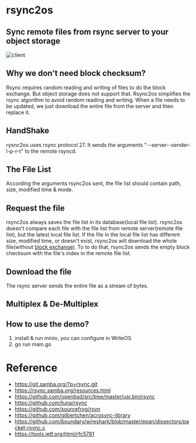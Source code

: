 # rsync2os
## Sync remote files from rsync server to your object storage

![client](https://raw.githubusercontent.com/kaiakz/rsync2os/master/docs/client.jpg)

## Why we don't need block checksum?
Rsync requires random reading and writing of files to do the block exchange. But object storage does not support that.
Rsync2os simplifies the rsync algorithm to avoid random reading and writing. When a file needs to be updated, we just download the entire file from the server and then replace it.

## HandShake
rysnc2os uses rsync protocol 27. It sends the arguments "--server--sender-l-p-r-t" to the remote rsyncd.

## The File List
According the arguments rsync2os sent, the file list should contain path, size, modified time & mode.
 
## Request the file
rsync2os always saves the file list in its database(local file list). rsync2os doesn't compare each file with the file list from remote server(remote file list), but the latest local file list. If the file in the local file list has different size, modified time, or doesn't exist, rsync2os will download the whole file(without [block exchange](https://github.com/kristapsdz/openrsync#block-exchange)). To to do that, rsync2os sends the empty block checksum with the file's index in the remote file list. 

## Download the file
The rsync server sends the entire file as a stream of bytes.

## Multiplex & De-Multiplex

## How to use the demo?
1. install & run minio, you can configure in WriteOS
2. go run main.go

# Reference
* https://git.samba.org/?p=rsync.git
* https://rsync.samba.org/resources.html
* https://github.com/openbsd/src/tree/master/usr.bin/rsync
* https://github.com/tuna/rsync
* https://github.com/sourcefrog/rsyn
* https://github.com/gilbertchen/acrosync-library
* https://github.com/boundary/wireshark/blob/master/epan/dissectors/packet-rsync.c
* https://tools.ietf.org/html/rfc5781